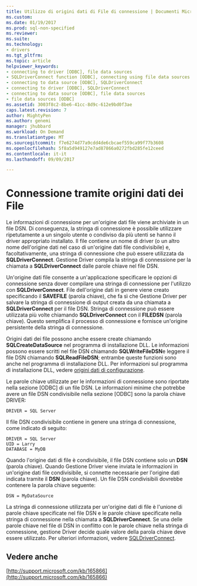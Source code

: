 ```yaml
---
title: Utilizzo di origini dati di File di connessione | Documenti Microsoft
ms.custom: 
ms.date: 01/19/2017
ms.prod: sql-non-specified
ms.reviewer: 
ms.suite: 
ms.technology:
- drivers
ms.tgt_pltfrm: 
ms.topic: article
helpviewer_keywords:
- connecting to driver [ODBC], file data sources
- SQLDriverConnect function [ODBC], connecting using file data sources
- connecting to data source [ODBC], SQLDriverConnect
- connecting to driver [ODBC], SQLDriverConnect
- connecting to data source [ODBC], file data sources
- file data sources [ODBC]
ms.assetid: 3003f8c2-8be6-41cc-8d9c-612e9bd0f3ae
caps.latest.revision: 7
author: MightyPen
ms.author: genemi
manager: jhubbard
ms.workload: On Demand
ms.translationtype: MT
ms.sourcegitcommit: f7e6274d77a9cdd4de6cbcaef559ca99f77b3608
ms.openlocfilehash: 5f8a5d949127e7ad87866a0272fbd285fe12ceed
ms.contentlocale: it-it
ms.lasthandoff: 09/09/2017

---
```

# <a name="connecting-using-file-data-sources"></a>Connessione tramite origini dati dei File
Le informazioni di connessione per un'origine dati file viene archiviate in un file DSN. Di conseguenza, la stringa di connessione è possibile utilizzare ripetutamente a un singolo utente o condiviso da più utenti se hanno il driver appropriato installato. Il file contiene un nome di driver (o un altro nome dell'origine dati nel caso di un'origine dati file condivisibile) e, facoltativamente, una stringa di connessione che può essere utilizzata da **SQLDriverConnect**. Gestione Driver compila la stringa di connessione per la chiamata a **SQLDriverConnect** dalle parole chiave nel file DSN.  
  
 Un'origine dati file consente a un'applicazione specificare le opzioni di connessione senza dover compilare una stringa di connessione per l'utilizzo con **SQLDriverConnect**. File dell'origine dati in genere viene creato specificando il **SAVEFILE** (parola chiave), che fa sì che Gestione Driver per salvare la stringa di connessione di output creata da una chiamata a **SQLDriverConnect** per il file DSN. Stringa di connessione può essere utilizzata più volte chiamando **SQLDriverConnect** con il **FILEDSN** (parola chiave). Questo semplifica il processo di connessione e fornisce un'origine persistente della stringa di connessione.  
  
 Origini dati dei file possono anche essere create chiamando **SQLCreateDataSource** nel programma di installazione DLL. Le informazioni possono essere scritti nel file DSN chiamando **SQLWriteFileDSN**e leggere il file DSN chiamando **SQLReadFileDSN**; entrambe queste funzioni sono anche nel programma di installazione DLL. Per informazioni sul programma di installazione DLL, vedere [origini dati di configurazione](../../../odbc/reference/install/configuring-data-sources.md).  
  
 Le parole chiave utilizzate per le informazioni di connessione sono riportate nella sezione [ODBC] di un file DSN. Le informazioni minime che potrebbe avere un file DSN condivisibile nella sezione [ODBC] sono la parola chiave DRIVER:  
  
```  
DRIVER = SQL Server  
```  
  
 Il file DSN condivisibile contiene in genere una stringa di connessione, come indicato di seguito:  
  
```  
DRIVER = SQL Server  
UID = Larry  
DATABASE = MyDB  
```  
  
 Quando l'origine dati di file è condivisibile, il file DSN contiene solo un **DSN** (parola chiave). Quando Gestione Driver viene inviata le informazioni in un'origine dati file condivisibile, si connette necessarie per l'origine dati indicata tramite il **DSN** (parola chiave). Un file DSN condivisibili dovrebbe contenere la parola chiave seguente:  
  
```  
DSN = MyDataSource  
```  
  
 La stringa di connessione utilizzata per un'origine dati di file è l'unione di parole chiave specificate nel file DSN e le parole chiave specificate nella stringa di connessione nella chiamata a **SQLDriverConnect**. Se una delle parole chiave nel file di DSN in conflitto con le parole chiave nella stringa di connessione, gestione Driver decide quale valore della parola chiave deve essere utilizzato. Per ulteriori informazioni, vedere [SQLDriverConnect](../../../odbc/reference/syntax/sqldriverconnect-function.md).  
  
## <a name="see-also"></a>Vedere anche  
 [http://support.microsoft.com/kb/165866](http://support.microsoft.com/kb/165866)

